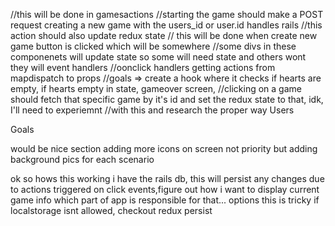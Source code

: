 //this will be done in gamesactions 
//starting the game should make a POST request creating a new game with the users_id or user.id handles rails
//this action should also update redux state
// this will be done when create new game button is clicked which will be somewhere
//some divs in these componenets will update state so some will need state and others wont they will event handlers
//oonclick handlers getting actions from mapdispatch to props
//goals => create a hook where it checks if hearts are empty, if hearts empty in state, gameover screen,
//clicking on a game should fetch that specific game by it's id and set the redux state to that, idk, I'll need to experiemnt
//with this and research the proper way
Users

Goals



would be nice section
adding more icons on screen
not priority but adding background pics for each scenario

ok so hows this working i have the rails db, this will persist any changes due to actions triggered  on click  events,figure out how i want to display current game info which part of app is responsible for that...
options 
this is tricky
if localstorage isnt allowed, checkout redux persist